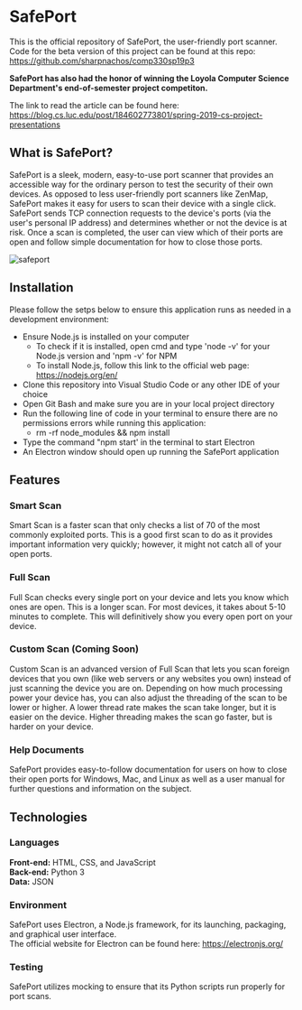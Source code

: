 # SafePort

This is the official repository of SafePort, the user-friendly port scanner.  
Code for the beta version of this project can be found at this repo: https://github.com/sharpnachos/comp330sp19p3
 
**SafePort has also had the honor of winning the Loyola Computer Science Department's end-of-semester project competiton.**

The link to  read the article can be found here:
https://blog.cs.luc.edu/post/184602773801/spring-2019-cs-project-presentations



## What is SafePort?

SafePort is a sleek, modern, easy-to-use port scanner that provides an accessible way for the ordinary person to test the security of their own devices. As opposed to less user-friendly port scanners like ZenMap, SafePort makes it easy for users to scan their device with a single click. SafePort sends TCP connection requests to the device's ports (via the user's personal IP address) and determines whether or not the device is at risk.  Once a scan is completed, the user can view which of their ports are open and follow simple documentation for how to close those ports.

![safeport](https://user-images.githubusercontent.com/35542660/57244229-98a6fb80-6ffd-11e9-9794-f496db4e754e.PNG)



## Installation
Please follow the setps below to ensure this application runs as needed in a development environment:
 * Ensure Node.js is installed on your computer
      * To check if it is installed, open cmd and type 'node -v' for your Node.js version and 'npm -v' for NPM
      * To install Node.js, follow this link to the official web page: https://nodejs.org/en/
 * Clone this repository into Visual Studio Code or any other IDE of your choice
 * Open Git Bash and make sure you are in your local project directory
 * Run the following line of code in your terminal to ensure there are no permissions errors while running this application:
      * rm -rf node_modules && npm install
 * Type the command "npm start' in the terminal to start Electron
 * An Electron window should open up running the SafePort application



## Features
### Smart Scan
Smart Scan is a faster scan that only checks a list of 70 of the most commonly exploited ports.  This is a good first scan to do as it provides important information very quickly; however, it might not catch all of your open ports.

### Full Scan
Full Scan checks every single port on your device and lets you know which ones are open.  This is a longer scan.  For most devices, it takes about 5-10 minutes to complete.  This will definitively show you every open port on your device.

### Custom Scan (Coming Soon)
Custom Scan is an advanced version of Full Scan that lets you scan foreign devices that you own (like web servers or any websites you own) instead of just scanning the device you are on.  Depending on how much processing power your device has, you can also adjust the threading of the scan to be lower or higher.  A lower thread rate makes the scan take longer, but it is easier on the device.  Higher threading makes the scan go faster, but is harder on your device.

### Help Documents
SafePort provides easy-to-follow documentation for users on how to close their open ports for Windows, Mac, and Linux as well as a user manual for further questions and information on the subject.



## Technologies
### Languages
**Front-end:** HTML, CSS, and JavaScript  
**Back-end:** Python 3  
**Data:** JSON

### Environment
SafePort uses Electron, a Node.js framework, for its launching, packaging, and graphical user interface.  
The official website for Electron can be found here: https://electronjs.org/

### Testing
SafePort utilizes mocking to ensure that its Python scripts run properly for port scans.
